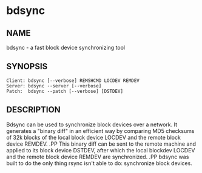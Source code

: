 # bdsync #

## NAME ##

bdsync - a fast block device synchronizing tool

## SYNOPSIS ##

    Client: bdsync [--verbose] REMSHCMD LOCDEV REMDEV
    Server: bdsync --server [--verbose]
    Patch:  bdsync --patch [--verbose] [DSTDEV]

## DESCRIPTION ##

Bdsync can be used to synchronize block devices over a network. It generates
a "binary diff" in an efficient way by comparing MD5 checksums of 32k blocks
of the local block device LOCDEV and the remote block device REMDEV.
.PP
This binary diff can be sent to the remote machine and applied to its block
device DSTDEV, after which the local blockdev LOCDEV and the remote block 
device REMDEV are synchronized.
.PP
bdsync was built to do the only thing rsync isn't able to do: synchronize block
devices.
